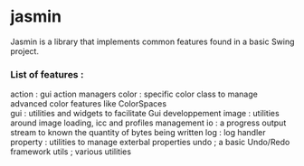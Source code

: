 # jasmin

Jasmin is a library that implements common features found in a basic Swing project.

### List of features :

action : gui action managers
color : specific color class to manage advanced color features like ColorSpaces  
gui : utilities and widgets to facilitate Gui developpement
image : utilities around image loading, icc and profiles management 
io : a progress output stream to known the quantity of bytes being written
log : log handler
property : utilities to manage exterbal properties 
undo ; a basic Undo/Redo framework
utils ; various utilities

